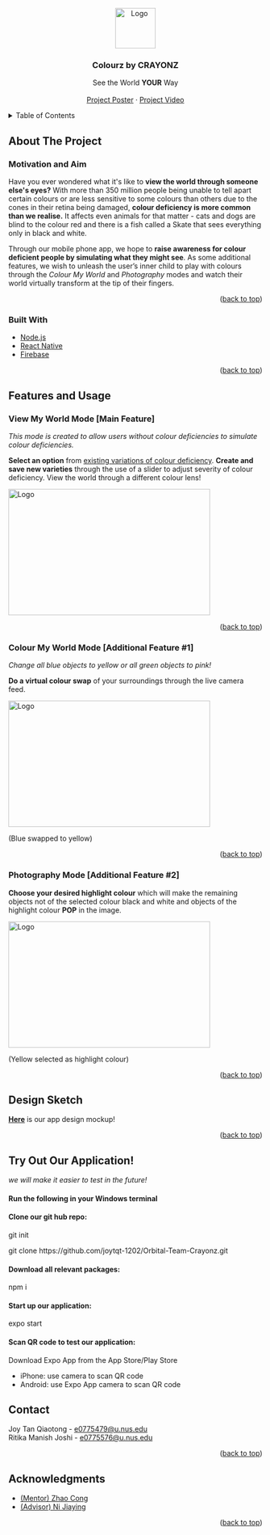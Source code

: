 <div id="top"></div>
<!--
*** Thanks for checking out the Best-README-Template. If you have a suggestion
*** that would make this better, please fork the repo and create a pull request
*** or simply open an issue with the tag "enhancement".
*** Don't forget to give the project a star!
*** Thanks again! Now go create something AMAZING! :D
-->



<!-- PROJECT SHIELDS -->
<!--
*** I'm using markdown "reference style" links for readability.
*** Reference links are enclosed in brackets [ ] instead of parentheses ( ).
*** See the bottom of this document for the declaration of the reference variables
*** for contributors-url, forks-url, etc. This is an optional, concise syntax you may use.
*** https://www.markdownguide.org/basic-syntax/#reference-style-links
-->

<!-- PROJECT LOGO -->
<br />
<div align="center">
<!--   <a href="https://github.com/github_username/repo_name"> -->
    <img src="https://drive.google.com/uc?export=view&id=1W4jN4mktkeiz6WDwW9nFSLZ6HkvuQmMg" alt="Logo" width="80" height="80">
<!--   </a> -->

<h3 align="center">Colourz by CRAYONZ</h3>

  <p align="center">
    See the World <b>YOUR</b> Way
    <br />
<!--     <a href="https://github.com/github_username/repo_name"><strong>Explore the docs »</strong></a> -->
    <br />
    <a href="https://drive.google.com/file/d/1ZMsRigPV32mgBLp0lobaNK7wbQ1XTC1C/view?usp=sharing">Project Poster</a>
    ·
    <a href="https://drive.google.com/file/d/102iVaXShemI4al4qFINeme-2ZJOkqJyK/view?usp=sharing">Project Video</a>
  </p>
</div>



<!-- TABLE OF CONTENTS -->
<details>
  <summary>Table of Contents</summary>
  <ol>
    <li>
      <a href="#about-the-project">About The Project</a>
      <ul>
        <li><a href="#motivation-and-aim">Motivation and Aim</a></li>
        <li><a href="#built-with">Built With</a></li>
      </ul>
    </li>
    <li><a href="#features-and-usage">Features and Usage</a></li>
    <ul>
        <li><a href="#view-my-world-mode">View My World Mode</a></li>
        <li><a href="#colour-my-world-mode">Colour My World Mode</a></li>
        <li><a href="#photography-mode">Photography Mode</a></li>
      </ul>
    <li><a href="#design-sketch">Design Sketch</a></li>
    <li><a href="#try-out-our-application">Try Out Our Application</a></li>
    <li><a href="#contact">Contact</a></li>
    <li><a href="#acknowledgments">Acknowledgments</a></li>
  </ol>
</details>



<!-- ABOUT THE PROJECT -->
## About The Project

<!-- [![Product Name Screen Shot][product-screenshot]](https://example.com)

Here's a blank template to get started: To avoid retyping too much info. Do a search and replace with your text editor for the following: `github_username`, `repo_name`, `twitter_handle`, `linkedin_username`, `email_client`, `email`, `project_title`, `project_description` -->

### Motivation and Aim 
Have you ever wondered what it's like to <b>view the world through someone else's eyes?</b> With more than 350 million people being unable to tell apart certain colours or are less sensitive to some colours than others due to the cones in their retina being damaged, <b>colour deficiency is more common than we realise.</b> It affects even animals for that matter - cats and dogs are blind to the colour red and there is a fish called a Skate that sees everything only in black and white.

Through our mobile phone app, we hope to <b>raise awareness for colour deficient people by simulating what they might see</b>. As some additional features, we wish to unleash the user’s inner child to play with colours through the <i>Colour My World</i> and <i>Photography</i> modes and watch their world virtually transform at the tip of their fingers.



<p align="right">(<a href="#top">back to top</a>)</p>

### Built With

* [Node.js](https://nodejs.org/en/)
* [React Native](https://reactnative.dev/)
* [Firebase](https://firebase.google.com/)


<p align="right">(<a href="#top">back to top</a>)</p>

<!-- USAGE EXAMPLES -->
## Features and Usage

<!-- Use this space to show useful examples of how a project can be used. Additional screenshots, code examples and demos work well in this space. You may also link to more resources.

_For more examples, please refer to the [Documentation](https://example.com)_ -->
### View My World Mode [Main Feature]
<em>This mode is created to allow users without colour deficiencies to simulate colour deficiencies.</em>

<b>Select an option</b> from <a href="https://www.colourblindawareness.org/colour-blindness/types-of-colour-blindness/" target="_blank" rel="noopener noreferrer"> existing variations of colour deficiency</a>.
<b>Create and save new varieties</b> through the use of a slider to adjust severity of colour deficiency.
View the world through a different colour lens!

<img src="https://drive.google.com/uc?export=view&id=1Y5SbP6MdXbsZVXFxmW9YmHrVy05tkZl3" alt="Logo" width="400" height="250">

<p align="right">(<a href="#top">back to top</a>)</p>

### Colour My World Mode [Additional Feature #1]
<em>Change all blue objects to yellow or all green objects to pink! </em>

<b>Do a virtual colour swap</b> of your surroundings through the live camera feed.

<img src="https://drive.google.com/uc?export=view&id=1UzixFq3R-LYPKdGWrEPqrjrbe2Ch92s2" alt="Logo" width="400" height="250">

(Blue swapped to yellow)

<p align="right">(<a href="#top">back to top</a>)</p>

### Photography Mode [Additional Feature #2]
<b>Choose your desired highlight colour</b> which will make the remaining objects not of the selected colour black and white and objects of the highlight colour <b>POP</b> in the image.

<img src="https://drive.google.com/uc?export=view&id=1fe3ilOpSGVBN78rR7FPA_B2IzChuj92k" alt="Logo" width="400" height="250">

(Yellow selected as highlight colour)

<p align="right">(<a href="#top">back to top</a>)</p>

## Design Sketch

<a href="https://drive.google.com/file/d/12rdy1eH5gDQTQCUgBxUfTwPzSl57pE_-/view?usp=sharing"><strong>Here</strong></a> is our app design mockup!

<p align="right">(<a href="#top">back to top</a>)</p>

## Try Out Our Application!
<em> we will make it easier to test in the future! </em>

<h4> Run the following in your Windows terminal </h4>
<h4> Clone our git hub repo: </h4>
<p> git init </p>
<p> git clone https://github.com/joytqt-1202/Orbital-Team-Crayonz.git </p>

<h4> Download all relevant packages: </h4>
<p> npm i </p>

<h4> Start up our application: </h4>
<p> expo start </p>

<h4> Scan QR code to test our application: </h4>
<p> Download Expo App from the App Store/Play Store </p>
<ul>
    <li> iPhone: use camera to scan QR code </li>
    <li> Android: use Expo App camera to scan QR code </li>
</ul>

<!-- CONTACT -->
## Contact

Joy Tan Qiaotong - e0775479@u.nus.edu
<br />
Ritika Manish Joshi - e0775576@u.nus.edu

<!--Project Link: [https://github.com/github_username/repo_name](https://github.com/github_username/repo_name)-->

<p align="right">(<a href="#top">back to top</a>)</p>



<!-- ACKNOWLEDGMENTS -->
## Acknowledgments

* [(Mentor) Zhao Cong]()
* [(Advisor) Ni Jiaying]()

<p align="right">(<a href="#top">back to top</a>)</p>



<!-- MARKDOWN LINKS & IMAGES -->
<!-- https://www.markdownguide.org/basic-syntax/#reference-style-links -->
[contributors-shield]: https://img.shields.io/github/contributors/github_username/repo_name.svg?style=for-the-badge
[contributors-url]: https://github.com/github_username/repo_name/graphs/contributors
[forks-shield]: https://img.shields.io/github/forks/github_username/repo_name.svg?style=for-the-badge
[forks-url]: https://github.com/github_username/repo_name/network/members
[stars-shield]: https://img.shields.io/github/stars/github_username/repo_name.svg?style=for-the-badge
[stars-url]: https://github.com/github_username/repo_name/stargazers
[issues-shield]: https://img.shields.io/github/issues/github_username/repo_name.svg?style=for-the-badge
[issues-url]: https://github.com/github_username/repo_name/issues
[license-shield]: https://img.shields.io/github/license/github_username/repo_name.svg?style=for-the-badge
[license-url]: https://github.com/github_username/repo_name/blob/master/LICENSE.txt
[linkedin-shield]: https://img.shields.io/badge/-LinkedIn-black.svg?style=for-the-badge&logo=linkedin&colorB=555
[linkedin-url]: https://linkedin.com/in/linkedin_username
[product-screenshot]: images/screenshot.png
